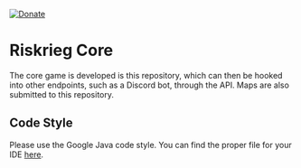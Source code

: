 [![Donate](https://img.shields.io/badge/donate-PayPal-blue.svg)](https://paypal.me/aaronjyoder)

# Riskrieg Core
The core game is developed is this repository, which can then be hooked into other endpoints, such as a Discord bot, through the API. Maps are also submitted to this repository.

## Code Style

Please use the Google Java code style. You can find the proper file for your IDE [here](https://github.com/google/styleguide).
